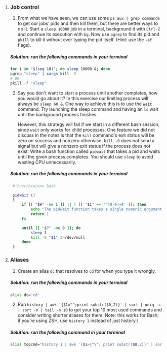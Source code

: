 1. ### Job control

   1. From what we have seen, we can use some `ps aux | grep commands` to get our jobs’
      pids and then kill them, but there are better ways to do it. Start a `sleep 10000`
      job in a terminal, background it with `Ctrl-Z` and continue its execution
      with `bg`. Now use `pgrep` to find its pid and `pkill` to kill it without ever typing
      the pid itself. (Hint: use the `-af` flags).

   ##### **Solution:** run the following commands in your terminal

   ```bash
   for i in "$(seq 10)"; do sleep 10000 &; done
   pgrep "sleep" | xargs kill -9
   # OR
   pkill -f "sleep"
   ```

   2. Say you don't want to start a process until another completes, how you would go
      about it? In this exercise our limiting process will always be `sleep 60 &`.
      One way to achieve this is to use the [`wait`](https://www.man7.org/linux/man-pages/man1/wait.1p.html)
      command. Try launching the sleep command and having an `ls` wait until the background
      process finishes.

      However, this strategy will fail if we start in a different bash session, since
      `wait` only works for child processes. One feature we did not discuss in the
      notes is that the `kill` command's exit status will be zero on success and
      nonzero otherwise. `kill -0` does not send a signal but will give a nonzero
      exit status if the process does not exist. Write a bash function called `pidwait`
      that takes a pid and waits until the given process completes. You should use
      `sleep` to avoid wasting CPU unnecessarily.

   ##### **Solution:** run the following commands in your terminal

   ```bash
    #!/usr/bin/env bash

    pidwait ()
    {
        if [[ "$#" -ne 1 ]] || ! [[ "$1" =~ '^[0-9]+$' ]]; then
            echo "The pidwait function takes a single numeric argument!" 1>&2
            return 1
        fi

        until [[ "$?" -ne 0 ]]; do
            sleep 1
            kill -0 "$1" 2>/dev/null
        done
    }
   ```

2. ### Aliases

   1. Create an alias `dc` that resolves to `cd` for when you type it wrongly.

   ##### **Solution:** run the following commands in your terminal

   ```bash
   alias dc='cd'
   ```

   2. Run `history | awk '{$1="";print substr($0,2)}' | sort | uniq -c | sort -n | tail -n 10`
      to get your top 10 most used commands and consider writing shorter aliases for
      them. Note: this works for Bash; if you’re using ZSH, use `history 1` instead of just history.\

   ##### **Solution:** run the following command in your terminal

   ```bash
   alias topcmd="history 1 | awk '{$1=\"\"; print substr($0,2)}' | sort | uniq -c | sort -nk1,1 | tail -10"
   ```
